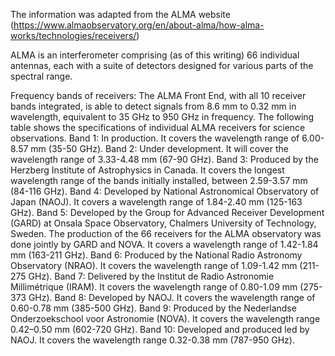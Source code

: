 The information was adapted from the ALMA website
(https://www.almaobservatory.org/en/about-alma/how-alma-works/technologies/receivers/)

ALMA is an interferometer comprising (as of this writing) 66 individual antennas,
each with a suite of detectors designed for various parts of the spectral range.

Frequency bands of receivers: The ALMA Front End, with all 10 receiver bands
integrated, is able to detect signals from 8.6 mm to 0.32 mm in wavelength,
equivalent to 35 GHz to 950 GHz in frequency. The following table shows the
specifications of individual ALMA receivers for science observations.
Band 1: In production. It covers the wavelength range of 6.00-8.57 mm (35-50 GHz).
Band 2: Under development. It will cover the wavelength range of 3.33-4.48 mm (67-90
GHz).
Band 3: Produced by the Herzberg Institute of Astrophysics in Canada. It covers the
longest wavelength range of the bands initially installed, between 2.59-3.57 mm
(84-116 GHz).
Band 4: Developed by National Astronomical Observatory of Japan (NAOJ). It covers a
wavelength range of 1.84-2.40 mm (125-163 GHz).
Band 5: Developed by the Group for Advanced Receiver Development (GARD) at Onsala
Space Observatory, Chalmers University of Technology, Sweden. The production of the
66 receivers for the ALMA observatory was done jointly by GARD and NOVA. It covers a
wavelength range of 1.42-1.84 mm (163-211 GHz).
Band 6: Produced by the National Radio Astronomy Observatory (NRAO). It covers the
wavelength range of 1.09-1.42 mm (211-275 GHz).
Band 7: Delivered by the Institut de Radio Astronomie Millimétrique (IRAM). It covers
the wavelength range of 0.80-1.09 mm (275-373 GHz).
Band 8: Developed by NAOJ. It covers the wavelength range of 0.60-0.78 mm (385-500
GHz).
Band 9: Produced by the Nederlandse Onderzoekschool voor Astronomie (NOVA). It covers
the wavelength range 0.42–0.50 mm (602-720 GHz).
Band 10: Developed and produced led by NAOJ. It covers the wavelength range 0.32-0.38
mm (787-950 GHz).